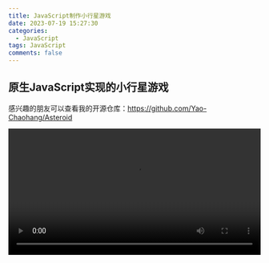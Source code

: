 ```yaml
---
title: JavaScript制作小行星游戏
date: 2023-07-19 15:27:30
categories:
  - JavaScript
tags: JavaScript
comments: false
---
```


## 原生JavaScript实现的小行星游戏

感兴趣的朋友可以查看我的开源仓库：https://github.com/Yao-Chaohang/Asteroid

<video src="../assets/videos/Asteroid-demonstration.mp4" width="100%" height="auto" perload="auto" autoplay="autoplay"></video>